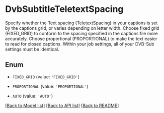 # DvbSubtitleTeletextSpacing

Specify whether the Text spacing (TeletextSpacing) in your captions is set by the captions grid, or varies depending on letter width. Choose fixed grid (FIXED_GRID) to conform to the spacing specified in the captions file more accurately. Choose proportional (PROPORTIONAL) to make the text easier to read for closed captions. Within your job settings, all of your DVB-Sub settings must be identical.

## Enum

* `FIXED_GRID` (value: `'FIXED_GRID'`)

* `PROPORTIONAL` (value: `'PROPORTIONAL'`)

* `AUTO` (value: `'AUTO'`)

[[Back to Model list]](../README.md#documentation-for-models) [[Back to API list]](../README.md#documentation-for-api-endpoints) [[Back to README]](../README.md)


